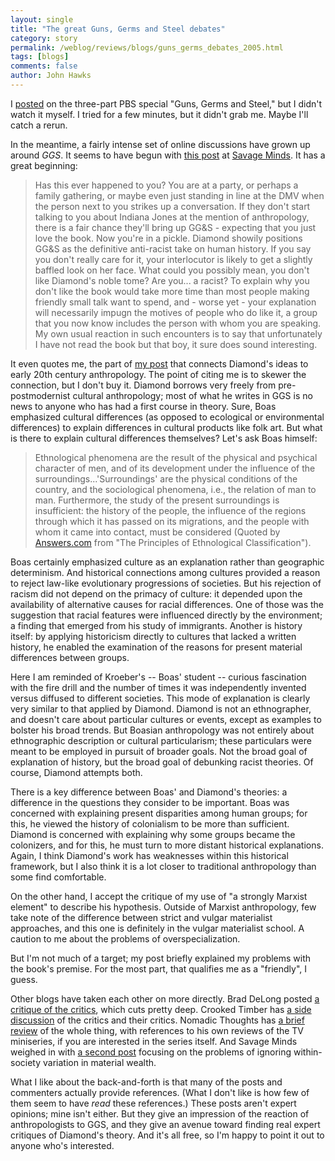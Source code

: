 ```yaml
---
layout: single 
title: "The great Guns, Germs and Steel debates" 
category: story
permalink: /weblog/reviews/blogs/guns_germs_debates_2005.html
tags: [blogs] 
comments: false 
author: John Hawks 
---
```



<p>
I <a href="weblog/reviews/tv/balter_guns_germs_review_2005.html">posted</a> on the three-part PBS special "Guns, Germs and Steel," but I didn't watch it myself. I tried for a few minutes, but it didn't grab me. Maybe I'll catch a rerun. 
</p>

<p>
In the meantime, a fairly intense set of online discussions have grown up around <i>GGS</i>. It seems to have begun with <a href="http://savageminds.org/2005/07/24/anthropology's-guns-germs-and-steel-problem/">this post</a> at <a href="http://savageminds.org">Savage Minds</a>. It has a great beginning: 
</p>

<blockquote>Has this ever happened to you? You are at a party, or perhaps a family gathering, or maybe even just standing in line at the DMV when the person next to you strikes up a conversation. If they don't start talking to you about Indiana Jones at the mention of anthropology, there is a fair chance they'll bring up GG&S - expecting that you just love the book. Now you're in a pickle. Diamond showily positions GG&S as the definitive anti-racist take on human history. If you say you don't really care for it, your interlocutor is likely to get a slightly baffled look on her face. What could you possibly mean, you don't like Diamond's noble tome? Are you... a racist? To explain why you don't like the book would take more time than most people making friendly small talk want to spend, and - worse yet - your explanation will necessarily impugn the motives of people who do like it, a group that you now know includes the person with whom you are speaking. My own usual reaction in such encounters is to say that unfortunately I have not read the book but that boy, it sure does sound interesting. </blockquote>

<p>
It even quotes me, the part of <a href="weblog/reviews/tv/balter_guns_germs_review_2005.html">my post</a> that connects Diamond's ideas to early 20th century anthropology. The point of citing me is to skewer the connection, but I don't buy it. Diamond borrows very freely from pre-postmodernist cultural anthropology; most of what he writes in GGS is no news to anyone who has had a first course in theory. Sure, Boas emphasized cultural differences (as opposed to ecological or environmental differences) to explain differences in cultural products like folk art. But what is there to explain cultural differences themselves? Let's ask Boas himself: 
</p>

<blockquote>Ethnological phenomena are the result of the physical and psychical character of men, and of its development under the influence of the surroundings...'Surroundings' are the physical conditions of the country, and the sociological phenomena, i.e., the relation of man to man. Furthermore, the study of the present surroundings is insufficient: the history of the people, the influence of the regions through which it has passed on its migrations, and the people with whom it came into contact, must be considered (Quoted by <a href="http://www.answers.com/topic/franz-boas">Answers.com</a> from "The Principles of Ethnological Classification").</blockquote>

<p>
Boas certainly emphasized culture as an explanation rather than geographic determinism. And historical connections among cultures provided a reason to reject law-like evolutionary progressions of societies. But his rejection of racism did not depend on the primacy of culture: it depended upon the availability of alternative causes for racial differences. One of those was the suggestion that racial features were influenced directly by the environment; a finding that emerged from his study of immigrants. Another is history itself: by applying historicism directly to cultures that lacked a written history, he enabled the examination of the reasons for present material differences between groups. 
</p>

<p>
Here I am reminded of Kroeber's -- Boas' student -- curious fascination with the fire drill and the number of times it was independently invented versus diffused to different societies. This mode of explanation is clearly very similar to that applied by Diamond. Diamond is not an ethnographer, and doesn't care about particular cultures or events, except as examples to bolster his broad trends. But Boasian anthropology was not entirely about ethnographic description or cultural particularism; these particulars were meant to be employed in pursuit of broader goals. Not the broad goal of explanation of history, but the broad goal of debunking racist theories. Of course, Diamond attempts both. 
</p>

<p>
There is a key difference between Boas' and Diamond's theories: a difference in the questions they consider to be important. Boas was concerned with explaining present disparities among human groups; for this, he viewed the history of colonialism to be more than sufficient. Diamond is concerned with explaining why some groups became the colonizers, and for this, he must turn to more distant historical explanations. Again, I think Diamond's work has weaknesses within this historical framework, but I also think it is a lot closer to traditional anthropology than some find comfortable. 
</p>

<p>
On the other hand, I accept the critique of my use of "a strongly Marxist element" to describe his hypothesis. Outside of Marxist anthropology, few take note of the difference between strict and vulgar materialist approaches, and this one is definitely in the vulgar materialist school. A caution to me about the problems of overspecialization. 
</p>

<p>
But I'm not much of a target; my post briefly explained my problems with the book's premise. For the most part, that qualifies me as a "friendly", I guess. 
</p>

<p>
Other blogs have taken each other on more directly. Brad DeLong posted  <a href="http://delong.typepad.com/sdj/2005/07/a_better_class_.html">a critique of the critics</a>, which cuts pretty deep. Crooked Timber has <a href="http://crookedtimber.org/2005/07/26/savaged-minds/">a side discussion</a> of the critics and their critics. Nomadic Thoughts has <a href="http://www.anthroblogs.org/nomadicthoughts/archives/2005/07/ggs_debate_heat.html">a brief review</a> of the whole thing, with references to his own reviews of the TV miniseries, if you are interested in the series itself. And Savage Minds weighed in with <a href="http://savageminds.org/2005/07/25/whats-wrong-with-yalis-question/">a second post</a> focusing on the problems of ignoring within-society variation in material wealth. 
</p>

<p>
What I like about the back-and-forth is that many of the posts and commenters actually provide references. (What I don't like is how few of them seem to have <i>read</i> these references.) These posts aren't expert opinions; mine isn't either. But they give an impression of the reaction of anthropologists to GGS, and they give an avenue toward finding real expert critiques of Diamond's theory. And it's all free, so I'm happy to point it out to anyone who's interested. 
</p>


